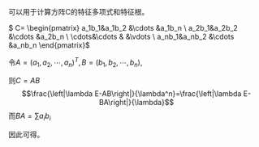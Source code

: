 可以用于计算方阵C的特征多项式和特征根。

$ C=
\begin{pmatrix}
  a_1b_1&a_1b_2  &\cdots  &a_1b_n \\
  a_2b_1&a_2b_2  &\cdots  &a_2b_n \\
  \cdots&\cdots  &  &\vdots \\
  a_nb_1&a_nb_2  &\cdots  &a_nb_n
\end{pmatrix}$

令$A=(a_1,a_2,\cdots,a_n)^T,B=(b_1,b_2,\cdots,b_n),$

则$C=AB$
$$\frac{\left|\lambda E-AB\right|}{\lambda^n}=\frac{\left|\lambda E-BA\right|}{\lambda}$$
而$BA=\sum a_ib_i$

因此可得。
